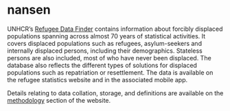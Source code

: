 nansen
======

UNHCR’s [Refugee Data Finder](https://www.unhcr.org/refugee-statistics/) contains information about forcibly displaced populations spanning across almost 70 years of statistical activities. It covers displaced populations such as refugees, asylum-seekers and internally displaced persons, including their demographics. Stateless persons are also included, most of who have never been displaced. The database also reflects the different types of solutions for displaced populations such as repatriation or resettlement. The data is available on the refugee statistics website and in the associated mobile app.

Details relating to data collation, storage, and definitions are available on the [methodology](https://www.unhcr.org/refugee-statistics/methodology/) section of the website.
